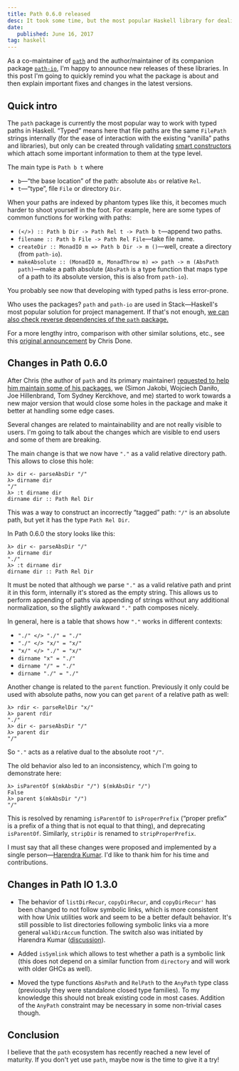 ```yaml
---
title: Path 0.6.0 released
desc: It took some time, but the most popular Haskell library for dealing with well-typed paths got to its next (semi)-major version, yay!
date:
   published: June 16, 2017
tag: haskell
---
```


As a co-maintainer of [`path`](https://hackage.haskell.org/package/path) and
the author/maintainer of its companion package
[`path-io`](https://hackage.haskell.org/package/path-io), I'm happy to
announce new releases of these libraries. In this post I'm going to quickly
remind you what the package is about and then explain important fixes and
changes in the latest versions.

## Quick intro

The `path` package is currently the most popular way to work with typed
paths in Haskell. “Typed” means here that file paths are the same `FilePath`
strings internally (for the ease of interaction with the existing “vanilla”
paths and libraries), but only can be created through validating [smart
constructors][smart-constructors] which attach some important information to
them at the type level.

The main type is `Path b t` where

* `b`—“the base location” of the path: absolute `Abs` or relative `Rel`.
* `t`—“type”, file `File` or directory `Dir`.

When your paths are indexed by phantom types like this, it becomes much
harder to shoot yourself in the foot. For example, here are some types of
common functions for working with paths:

* `(</>) :: Path b Dir -> Path Rel t -> Path b t`—append two paths.
* `filename :: Path b File -> Path Rel File`—take file name.
* `createDir :: MonadIO m => Path b Dir -> m ()`—well, create a directory
  (from `path-io`).
* `makeAbsolute :: (MonadIO m, MonadThrow m) => path -> m (AbsPath
  path)`—make a path absolute (`AbsPath` is a type function that maps type
  of a path to its absolute version, this is also from `path-io`).

You probably see now that developing with typed paths is less error-prone.

Who uses the packages? `path` and `path-io` are used in Stack—Haskell's most
popular solution for project management. If that's not
enough, [we can also check reverse dependencies of the `path` package.](http://packdeps.haskellers.com/reverse/path)

For a more lengthy intro, comparison with other similar solutions, etc., see
this [original announcement](http://chrisdone.com/posts/path-package) by Chris Done.

## Changes in Path 0.6.0

After Chris (the author of `path` and its primary
maintainer) [requested to help him maintain some of his packages](https://mail.haskell.org/pipermail/haskell-cafe/2017-February/126401.html), we
(Simon Jakobi, Wojciech Daniło, Joe Hillenbrand, Tom Sydney Kerckhove, and
me) started to work towards a new major version that would close some holes
in the package and make it better at handling some edge cases.

Several changes are related to maintainability and are not really visible to
users. I'm going to talk about the changes which are visible to end users
and some of them are breaking.

The main change is that we now have `"."` as a valid relative directory
path. This allows to close this hole:

```
λ> dir <- parseAbsDir "/"
λ> dirname dir
"/"
λ> :t dirname dir
dirname dir :: Path Rel Dir
```

This was a way to construct an incorrectly “tagged” path: `"/"` is an
absolute path, but yet it has the type `Path Rel Dir`.

In Path 0.6.0 the story looks like this:

```
λ> dir <- parseAbsDir "/"
λ> dirname dir
"./"
λ> :t dirname dir
dirname dir :: Path Rel Dir
```

It must be noted that although we parse `"."` as a valid relative path and
print it in this form, internally it's stored as the empty string. This
allows us to perform appending of paths via appending of strings without any
additional normalization, so the slightly awkward `"."` path composes
nicely.

In general, here is a table that shows how `"."` works in different
contexts:

* `"./" </> "./" = "./"`
* `"./" </> "x/" = "x/"`
* `"x/" </> "./" = "x/"`
* `dirname "x" = "./"`
* `dirname "/" = "./"`
* `dirname "./" = "./"`

Another change is related to the `parent` function. Previously it only could
be used with absolute paths, now you can get `parent` of a relative path as
well:

```
λ> rdir <- parseRelDir "x/"
λ> parent rdir
"./"
λ> dir <- parseAbsDir "/"
λ> parent dir
"/"
```

So `"."` acts as a relative dual to the absolute root `"/"`.

The old behavior also led to an inconsistency, which I'm going to
demonstrate here:

```
λ> isParentOf $(mkAbsDir "/") $(mkAbsDir "/")
False
λ> parent $(mkAbsDir "/")
"/"
```

This is resolved by renaming `isParentOf` to `isProperPrefix` (“proper
prefix” is a prefix of a thing that is not equal to that thing), and
deprecating `isParentOf`. Similarly, `stripDir` is renamed to
`stripProperPrefix`.

I must say that all these changes were proposed and implemented by a single
person—[Harendra Kumar](https://github.com/harendra-kumar). I'd like to thank him for his time and
contributions.

## Changes in Path IO 1.3.0

* The behavior of `listDirRecur`, `copyDirRecur`, and `copyDirRecur'` has
  been changed to not follow symbolic links, which is more consistent with
  how Unix utilities work and seem to be a better default behavior. It's
  still possible to list directories following symbolic links via a more
  general `walkDirAccum` function. The switch also was initiated by Harendra
  Kumar ([discussion](https://github.com/mrkkrp/path-io/issues/12)).

* Added `isSymlink` which allows to test whether a path is a symbolic link
  (this does not depend on a similar function from `directory` and will work
  with older GHCs as well).

* Moved the type functions `AbsPath` and `RelPath` to the `AnyPath` type
  class (previously they were standalone closed type families). To my
  knowledge this should not break existing code in most cases. Addition of
  the `AnyPath` constraint may be necessary in some non-trivial cases
  though.

## Conclusion

I believe that the `path` ecosystem has recently reached a new level of
maturity. If you don't yet use `path`, maybe now is the time to give it a
try!

[smart-constructors]: /post/smart-constructors-that-cannot-fail.html
